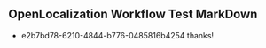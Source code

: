 ## OpenLocalization Workflow Test MarkDown
* e2b7bd78-6210-4844-b776-0485816b4254 
thanks!<!--HONumber=Feb16_HO4-->
